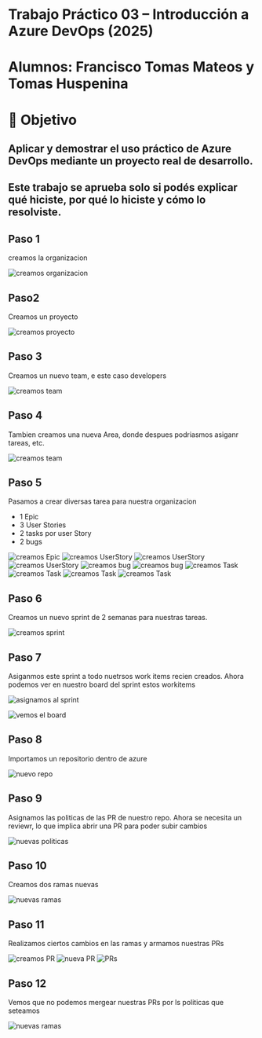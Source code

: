 # Trabajo Práctico 03 – Introducción a Azure DevOps (2025)

# Alumnos: Francisco Tomas Mateos y Tomas Huspenina

# 🎯 Objetivo
## Aplicar y demostrar el uso práctico de Azure DevOps mediante un proyecto real de desarrollo.
## Este trabajo se aprueba solo si podés explicar qué hiciste, por qué lo hiciste y cómo lo resolviste.

## Paso 1
creamos la organizacion

![creamos organizacion](images/img1.png)

## Paso2
Creamos un proyecto

![creamos proyecto](images/img2.png)

## Paso 3
Creamos un nuevo team, e este caso developers

![creamos team](images/img3.png)

## Paso 4
Tambien creamos una nueva Area, donde despues podriasmos asiganr tareas, etc. 

![creamos team](images/img4.png)

## Paso 5
Pasamos a crear diversas tarea para nuestra organizacion
- 1 Epic
- 3 User Stories
- 2 tasks por user Story
- 2 bugs

![creamos Epic](images/img5.png)
![creamos UserStory](images/img6.png)
![creamos UserStory](images/img7.png)
![creamos UserStory](images/img8.png)
![creamos bug](images/img9.png)
![creamos bug](images/img10.png)
![creamos Task](images/img21.png)
![creamos Task](images/img22.png)
![creamos Task](images/img23.png)
![creamos Task](images/img24.png)


## Paso 6
Creamos un nuevo sprint de 2 semanas para nuestras tareas.

![creamos sprint](images/img11.png)


## Paso 7
Asiganmos este sprint a todo nuetrsos work items recien creados.
Ahora podemos ver en nuestro board del sprint estos workitems

![asignamos al sprint](images/img12.png)

![vemos el board](images/img13.png)


## Paso 8
Importamos un repositorio dentro de azure

![nuevo repo](images/img14.png)

## Paso 9
Asignamos las politicas de las PR de nuestro repo.
Ahora se necesita un reviewr, lo que implica abrir una PR para poder subir cambios

![nuevas politicas](images/img15.png)

## Paso 10
Creamos dos ramas nuevas

![nuevas ramas ](images/img16.png)

## Paso 11
Realizamos ciertos cambios en las ramas y armamos nuestras PRs

![creamos PR](images/img17.png)
![nueva PR](images/img18.png)
![PRs](images/img19.png)

## Paso 12
Vemos que no podemos mergear nuestras PRs por ls politicas que seteamos

![nuevas ramas ](images/img20.png)
















